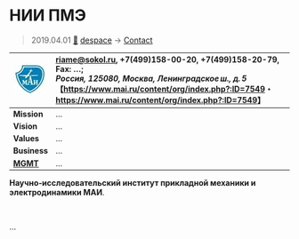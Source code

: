# НИИ ПМЭ
> 2019.04.01 [🚀](../../index/index.md) [despace](../index.md) → [Contact](../contact.md)

|[![](../f/contact/m/mai_logo1_thumb.webp)](../f/contact/m/mai_logo1.webp)|<riame@sokol.ru>, +7(499)158-00-20, +7(499)158-20-79, Fax: …;<br> *Россия, 125080, Москва, Ленинградское ш., д. 5*<br> 【<https://www.mai.ru/content/org/index.php?:ID=7549>・ <https://www.mai.ru/content/org/index.php?:ID=7549>】|
|:-|:-|
|**Mission**|…|
|**Vision**|…|
|**Values**|…|
|**Business**|…|
|**[MGMT](../mgmt.md)**|…|

**Научно‑исследовательский институт прикладной механики и электродинамики МАИ**.


<p style="page-break-after:always"> </p>

…
